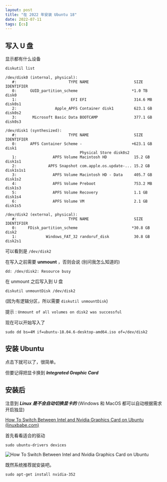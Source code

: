 ```yaml
---
layout: post
title: "在 2022 年安装 Ubuntu 18"
date: 2022-07-11
tags: [cs]
---
```


## 写入 U 盘

显示都有什么设备

```bash
diskutil list
```

```
/dev/disk0 (internal, physical):
   #:                       TYPE NAME                    SIZE       IDENTIFIER
   0:      GUID_partition_scheme                        *1.0 TB     disk0
   1:                        EFI EFI                     314.6 MB   disk0s1
   2:                 Apple_APFS Container disk1         623.1 GB   disk0s2
   3:       Microsoft Basic Data BOOTCAMP                377.1 GB   disk0s3

/dev/disk1 (synthesized):
   #:                       TYPE NAME                    SIZE       IDENTIFIER
   0:      APFS Container Scheme -                      +623.1 GB   disk1
                                 Physical Store disk0s2
   1:                APFS Volume Macintosh HD            15.2 GB    disk1s1
   2:              APFS Snapshot com.apple.os.update-... 15.2 GB    disk1s1s1
   3:                APFS Volume Macintosh HD - Data     405.7 GB   disk1s2
   4:                APFS Volume Preboot                 753.2 MB   disk1s3
   5:                APFS Volume Recovery                1.1 GB     disk1s4
   6:                APFS Volume VM                      2.1 GB     disk1s5

/dev/disk2 (external, physical):
   #:                       TYPE NAME                    SIZE       IDENTIFIER
   0:     FDisk_partition_scheme                        *30.8 GB    disk2
   1:             Windows_FAT_32 randoruf_disk           30.8 GB    disk2s1
```

可以看到是 `/dev/disk2`

在写入之前需要 **unmount** ，否则会说 (别问我怎么知道的)

```
dd: /dev/disk2: Resource busy
```

在 unmount 之后写入到 U 盘

```
diskutil unmountDisk /dev/disk2
```

(因为有逻辑分区，所以需要 `diskutil unmountDisk`)

提示 : `Unmount of all volumes on disk2 was successful`

现在可以开始写入了

```
sudo dd bs=4M if=ubuntu-18.04.6-desktop-amd64.iso of=/dev/disk2
```

## 安装 Ubuntu 

点击下就可以了，很简单。

但要记得把显卡换到 ***Integrated Graphic Card*** 

## 安装后

注意到 ***Linux 是不会自动切换显卡的*** (Windows 和 MacOS 都可以自动根据需求开启独显)

[How To Switch Between Intel and Nvidia Graphics Card on Ubuntu (linuxbabe.com)](https://www.linuxbabe.com/desktop-linux/switch-intel-nvidia-graphics-card-ubuntu)

首先看看适合的驱动

```
sudo ubuntu-drivers devices
```

![How To Switch Between Intel and Nvidia Graphics Card on Ubuntu](https://raw.githubusercontent.com/randoruf/photo-asset-repo/main/imgs/matrix@werewolf_-_012.png)

既然系统推荐就安装吧。

```
sudo apt-get install nvidia-352
```



